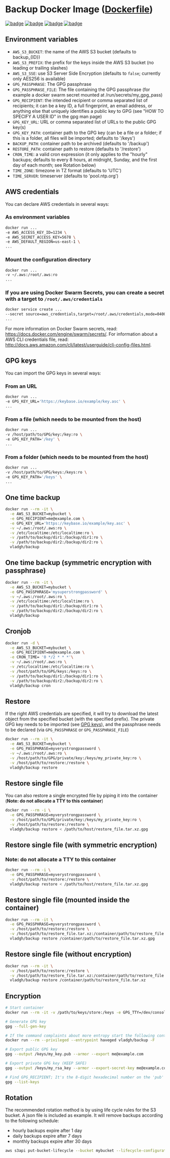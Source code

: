 # Backup Docker Image ([Dockerfile](https://github.com/vladgh/docker_base_images/tree/master/backup))

[![badge](https://images.microbadger.com/badges/image/vladgh/backup.svg)](https://microbadger.com/images/vladgh/backup)
[![badge](https://images.microbadger.com/badges/version/vladgh/backup.svg)](https://microbadger.com/images/vladgh/backup)
[![badge](https://images.microbadger.com/badges/commit/vladgh/backup.svg)](https://microbadger.com/images/vladgh/backup)
[![badge](https://images.microbadger.com/badges/license/vladgh/backup.svg)](https://microbadger.com/images/vladgh/backup)

## Environment variables

- `AWS_S3_BUCKET`: the name of the AWS S3 bucket (defaults to backup_{ID})
- `AWS_S3_PREFIX`: the prefix for the keys inside the AWS S3 bucket (no leading or trailing slashes)
- `AWS_S3_SSE`: use S3 Server Side Encryption (defaults to `false`; currently only AES256 is available)
- `GPG_PASSPHRASE`: The GPG passphrase
- `GPG_PASSPHRASE_FILE`: The file containing the GPG passphrase (for example a docker swarm secret mounted at /run/secrets/my_gpg_pass)
- `GPG_RECIPIENT`: the intended recipient or comma separated list of recipients; it can be a key ID, a full fingerprint, an email address, or anything else that uniquely identifies a public key to GPG (see "HOW TO SPECIFY A USER ID" in the gpg man page)
- `GPG_KEY_URL`:  URL or comma separated list of URLs to the public GPG key(s)
- `GPG_KEY_PATH`: container path to the GPG key (can be a file or a folder; if this is a folder, all files will be imported; defaults to '/keys')
- `BACKUP_PATH`: container path to be archived (defaults to '/backup')
- `RESTORE_PATH`: container path to restore (defaults to '/restore')
- `CRON_TIME`: a valid cron expression (it only applies to the "hourly" backups; defaults to every 8 hours, at midnight, Sunday, and the first day of each month; see Rotation below)
- `TIME_ZONE`: timezone in TZ format (defaults to 'UTC')
- `TIME_SERVER`: timeserver (defaults to 'pool.ntp.org')

## AWS credentials

You can declare AWS credentials in several ways:

### As environment variables

```sh
docker run ...
-e AWS_ACCESS_KEY_ID=1234 \
-e AWS_SECRET_ACCESS_KEY=5678 \
-e AWS_DEFAULT_REGION=us-east-1 \
...
```

### Mount the configuration directory

```sh
docker run ...
-v ~/.aws:/root/.aws:ro
...
```

### If you are using Docker Swarm Secrets, you can create a secret with a target to `/root/.aws/credentials`

```sh
docker service create ...
--secret source=aws_credentials,target=/root/.aws/credentials,mode=0400
...
```

For more information on Docker Swarm secrets, read: <https://docs.docker.com/engine/swarm/secrets/>. For information about a AWS CLI credentials file, read: <http://docs.aws.amazon.com/cli/latest/userguide/cli-config-files.html>.

## GPG keys

You can import the GPG keys in several ways:

### From an URL

```sh
docker run ...
-e GPG_KEY_URL='https://keybase.io/example/key.asc' \
...
```

### From a file (which needs to be mounted from the host)

```sh
docker run ...
-v /host/path/to/GPG/key:/key:ro \
-e GPG_KEY_PATH='/key' \
...
```

### From a folder (which needs to be mounted from the host)

```sh
docker run ...
-v /host/path/to/GPG/keys:/keys:ro \
-e GPG_KEY_PATH='/keys' \
...
```

## One time backup

```sh
docker run --rm -it \
  -e AWS_S3_BUCKET=mybucket \
  -e GPG_RECIPIENT=me@example.com \
  -e GPG_KEY_URL='https://keybase.io/example/key.asc' \
  -v ~/.aws:/root/.aws:ro \
  -v /etc/localtime:/etc/localtime:ro \
  -v /path/to/backup/dir1:/backup/dir1:ro \
  -v /path/to/backup/dir2:/backup/dir2:ro \
  vladgh/backup
```

## One time backup (symmetric encryption with passphrase)

```sh
docker run --rm -it \
  -e AWS_S3_BUCKET=mybucket \
  -e GPG_PASSPHRASE='mysuperstrongpassword' \
  -v ~/.aws:/root/.aws:ro \
  -v /etc/localtime:/etc/localtime:ro \
  -v /path/to/backup/dir1:/backup/dir1:ro \
  -v /path/to/backup/dir2:/backup/dir2:ro \
  vladgh/backup
```

## Cronjob

```sh
docker run -d \
  -e AWS_S3_BUCKET=mybucket \
  -e GPG_RECIPIENT=me@example.com \
  -e CRON_TIME= '0 */2 * * *'\
  -v ~/.aws:/root/.aws:ro \
  -v /etc/localtime:/etc/localtime:ro \
  -v /host/path/to/GPG/keys:/keys:ro \
  -v /path/to/backup/dir1:/backup/dir1:ro \
  -v /path/to/backup/dir2:/backup/dir2:ro \
  vladgh/backup cron
```

## Restore

If the right AWS credentials are specified, it will try to download the latest object from the specified bucket (with the specified prefix).
The private GPG key needs to be imported (see [GPG keys](#gpg-keys)), and the passphrase needs to be declared (via `GPG_PASSPHRASE` or `GPG_PASSPHRASE_FILE`)

```sh
docker run --rm -it \
  -e AWS_S3_BUCKET=mybucket \
  -e GPG_PASSPHRASE=myverystrongpassword \
  -v ~/.aws:/root/.aws:ro \
  -v /host/path/to/GPG/private/key:/keys/my_private_key:ro \
  -v /host/path/to/restore:/restore \
  vladgh/backup restore
```

## Restore single file

You can also restore a single encrypted file by piping it into the container (**Note: do not allocate a TTY to this container**)

```sh
docker run --rm -i \
  -e GPG_PASSPHRASE=myverystrongpassword \
  -v /host/path/to/GPG/private/key:/keys/my_private_key:ro \
  -v /host/path/to/restore:/restore \
  vladgh/backup restore < /path/to/host/restore_file.tar.xz.gpg
```

## Restore single file (with symmetric encryption)

### **Note: do not allocate a TTY to this container**

```sh
docker run --rm -i \
  -e GPG_PASSPHRASE=myverystrongpassword \
  -v /host/path/to/restore:/restore \
  vladgh/backup restore < /path/to/host/restore_file.tar.xz.gpg
```

## Restore single file (mounted inside the container)

```sh
docker run --rm -it \
  -e GPG_PASSPHRASE=myverystrongpassword \
  -v /host/path/to/restore:/restore \
  -v /host/path/to/restore_file.tar.xz:/container/path/to/restore_file.tar.xz.gpg \
  vladgh/backup restore /container/path/to/restore_file.tar.xz.gpg
```

## Restore single file (without encryption)

```sh
docker run --rm -it \
  -v /host/path/to/restore:/restore \
  -v /host/path/to/restore_file.tar.xz:/container/path/to/restore_file.tar.xz \
  vladgh/backup restore /container/path/to/restore_file.tar.xz
```

## Encryption

```sh
# Start container
docker run --rm -it -v /path/to/keys/store:/keys -e GPG_TTY=/dev/console --entrypoint bash vladgh/backup

# Generate GPG key
gpg --full-gen-key

# If the command complaints about more entropy start the following container in a new session on the same host
docker run --rm --privileged --entrypoint haveged vladgh/backup -F

# Export public GPG key
gpg --output /keys/my_key.pub --armor --export me@example.com

# Export private GPG key (KEEP SAFE)
gpg --output /keys/my_rsa_key --armor --export-secret-key me@example.com

# Find GPG_RECIPIENT; It's the 8-digit hexadecimal number on the 'pub' line corresponding to your key.
gpg --list-keys
```

## Rotation

The recommended rotation method is by using life cycle rules for the S3 bucket. A json file is included as example. It will remove backups according to the following schedule:

- hourly backups expire after 1 day
- daily backups expire after 7 days
- monthly backups expire after 30 days

```sh
aws s3api put-bucket-lifecycle --bucket mybucket --lifecycle-configuration file://lifecycle.json
```
